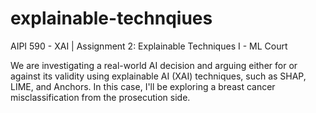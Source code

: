 # explainable-technqiues
AIPI 590 - XAI | Assignment 2: Explainable Techniques I - ML Court

We are investigating a real-world AI decision and arguing either for or against its validity using explainable AI (XAI) techniques, such as SHAP, LIME, and Anchors. In this case, I'll be exploring a breast cancer misclassification from the prosecution side. 
